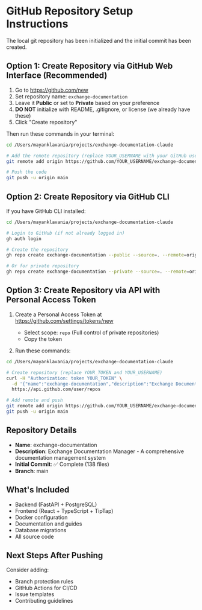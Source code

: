 # GitHub Repository Setup Instructions

The local git repository has been initialized and the initial commit has been created.

## Option 1: Create Repository via GitHub Web Interface (Recommended)

1. Go to https://github.com/new
2. Set repository name: `exchange-documentation`
3. Leave it **Public** or set to **Private** based on your preference
4. **DO NOT** initialize with README, .gitignore, or license (we already have these)
5. Click "Create repository"

Then run these commands in your terminal:

```bash
cd /Users/mayanklavania/projects/exchange-documentation-claude

# Add the remote repository (replace YOUR_USERNAME with your GitHub username)
git remote add origin https://github.com/YOUR_USERNAME/exchange-documentation.git

# Push the code
git push -u origin main
```

## Option 2: Create Repository via GitHub CLI

If you have GitHub CLI installed:

```bash
cd /Users/mayanklavania/projects/exchange-documentation-claude

# Login to GitHub (if not already logged in)
gh auth login

# Create the repository
gh repo create exchange-documentation --public --source=. --remote=origin --push

# Or for private repository
gh repo create exchange-documentation --private --source=. --remote=origin --push
```

## Option 3: Create Repository via API with Personal Access Token

1. Create a Personal Access Token at https://github.com/settings/tokens/new
   - Select scope: `repo` (Full control of private repositories)
   - Copy the token

2. Run these commands:

```bash
cd /Users/mayanklavania/projects/exchange-documentation-claude

# Create repository (replace YOUR_TOKEN and YOUR_USERNAME)
curl -H "Authorization: token YOUR_TOKEN" \
  -d '{"name":"exchange-documentation","description":"Exchange Documentation Manager - A comprehensive documentation management system","private":false}' \
  https://api.github.com/user/repos

# Add remote and push
git remote add origin https://github.com/YOUR_USERNAME/exchange-documentation.git
git push -u origin main
```

## Repository Details

- **Name**: exchange-documentation
- **Description**: Exchange Documentation Manager - A comprehensive documentation management system
- **Initial Commit**: ✅ Complete (138 files)
- **Branch**: main

## What's Included

- Backend (FastAPI + PostgreSQL)
- Frontend (React + TypeScript + TipTap)
- Docker configuration
- Documentation and guides
- Database migrations
- All source code

## Next Steps After Pushing

Consider adding:
- Branch protection rules
- GitHub Actions for CI/CD
- Issue templates
- Contributing guidelines
